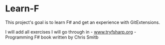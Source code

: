 # Learn-F

This project's goal is to learn F# and get an experience with GitExtensions.

I will add all exercises I will go through in 
	- www.tryfsharp.org
	- Programming F# book written by Chris Smitb
